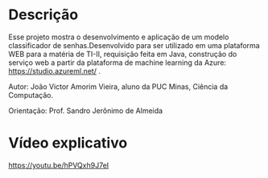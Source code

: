 
# Descrição
Esse projeto mostra o desenvolvimento e aplicação de um modelo classificador de senhas.Desenvolvido para ser utilizado em uma plataforma WEB para a matéria de TI-II,
requisição feita em Java, construção do serviço web a partir da plataforma de machine learning da Azure: https://studio.azureml.net/ .

Autor: João Victor Amorim Vieira, aluno da PUC Minas, Ciência da Computação.

Orientação: Prof. Sandro Jerônimo de Almeida
# Vídeo explicativo

https://youtu.be/hPVQxh9J7eI

